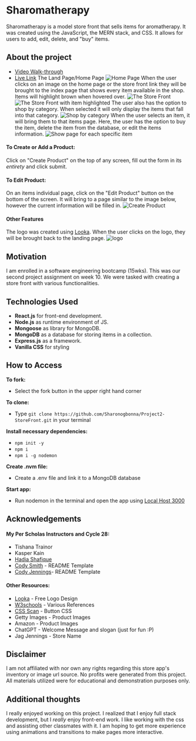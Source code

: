# Sharomatherapy
Sharomatherapy is a model store front that sells items for aromatherapy. It was created using the JavaScript, the MERN stack, and CSS. It allows for users to add, edit, delete, and "buy" items. 

## About the project 
* [Video Walk-through](https://youtu.be/XnQ5-N0XrSU)
* [Live Link](https://sharomatherapy.onrender.com/)
The Land Page/Home Page
![Home Page](/public/images/home.png)
When the user clicks on an image on the home page or the store front link they will be brought to the index page that shows every item available in the shop. Items will highlight brown when hovered over.
![The Store Front](/public/images/index.png) 
![The Store Front with item highlighted](/public/images/indexSelect.png)
The user also has the option to shop by category. When selected it will only display the items that fall into that category. 
![Shop by category](/public/images/category.png)
When the user selects an item, it will bring them to that items page. Here, the user has the option to buy the item, delete the item from the database, or edit the items information.
![Show page for each specific item](/public/images/show.png)
#### To Create or Add a Product:
Click on "Create Product" on the top of any screen, fill out the form in its *entirety* and click submit.
#### To Edit Product:
On an items individual page, click on the "Edit Product" button on the bottom of the screen. It will bring to a page similar to the image below, however the current information will be filled in.
![Create Product](/public/images/new.png)

#### Other Features
The logo was created using [Looka](https://looka.com/onboarding).
When the user clicks on the logo, they will be brought back to the landing page.
![logo](/public/images/anotherLogo.png)


## Motivation
I am enrolled in a software engineering bootcamp (15wks). This was our second project assignment on week 10. We were tasked with creating a store front with various functionalities. 

## Technologies Used

* **React.js** for front-end development.
* **Node.js** as runtime environment of JS.
* **Mongoose** as library for MongoDB.
* **MongoDB** as a database for storing items in a collection.
* **Express.js** as a framework.
* **Vanilla CSS** for styling

## How to Access
**To fork:**
* Select the fork button in the upper right hand corner

**To clone:** 
* Type `git clone https://github.com/Sharonogbonna/Project2-StoreFront.git` in your terminal

**Install necessary dependencies:**
* `npm init -y`
* `npm i`
* `npm i -g nodemon`

**Create .nvm file:**
* Create a .env file and link it to a MongoDB database

**Start app:**
* Run nodemon in the terminal and open the app using [Local Host 3000](http://localhost:3000)

## Acknowledgements
#### My Per Scholas Instructors and Cycle 28:
* Tishana Trainor
* Kasper Kain
* [Hadia Shafique](https://github.com/hadiashafique97)
* [Cody Smith](https://github.com/ctsmit) - README Template
* [Cody Jennings](https://github.com/Cody-Jennings)- README Template

#### Other Resources:
* [Looka](https://looka.com/onboarding) - Free Logo Design
* [W3schools](https://www.w3schools.com/) - Various References
* [CSS Scan](https://getcssscan.com/css-buttons-examples) - Button CSS
* Getty Images - Product Images
* Amazon - Product Images
* ChatGPT - Welcome Message and slogan (just for fun :P)
* Jag Jennings - Store Name 

## Disclaimer

I am not affiliated with nor own any rights regarding this store app's inventory or image url source. No profits were generated from this project. All materials utilized were for educational and demonstration purposes only.

## Additional thoughts

I really enjoyed working on this project. I realized that I enjoy full stack development, but I *really* enjoy front-end work. I like working with the css and assisting other classmates with it. I am hoping to get more experience using animations and transitions to make pages more interactive.